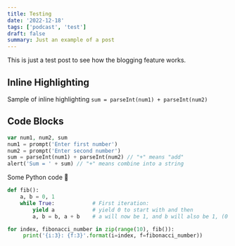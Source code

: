 ```yaml
---
title: Testing
date: '2022-12-18'
tags: ['podcast', 'test']
draft: false
summary: Just an example of a post
---
```


This is just a test post to see how the blogging feature works.

## Inline Highlighting

Sample of inline highlighting `sum = parseInt(num1) + parseInt(num2)`

## Code Blocks

```php
var num1, num2, sum
num1 = prompt('Enter first number')
num2 = prompt('Enter second number')
sum = parseInt(num1) + parseInt(num2) // "+" means "add"
alert('Sum = ' + sum) // "+" means combine into a string
```

Some Python code 🐍

```python
def fib():
    a, b = 0, 1
    while True:            # First iteration:
        yield a            # yield 0 to start with and then
        a, b = b, a + b    # a will now be 1, and b will also be 1, (0 + 1)

for index, fibonacci_number in zip(range(10), fib()):
     print('{i:3}: {f:3}'.format(i=index, f=fibonacci_number))
```

